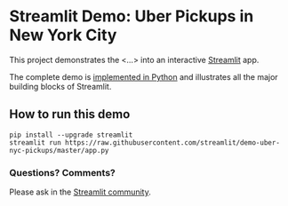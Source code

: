 # Streamlit Demo: Uber Pickups in New York City
This project demonstrates the <...> into an interactive [Streamlit](https://streamlit.io) app.

The complete demo is [implemented in Python](https://github.com/streamlit/demo-uber-nyc-pickup/sblob/master/app.py) and illustrates all the major building blocks of Streamlit.

## How to run this demo
```
pip install --upgrade streamlit
streamlit run https://raw.githubusercontent.com/streamlit/demo-uber-nyc-pickups/master/app.py
```

### Questions? Comments?

Please ask in the [Streamlit community](https://discuss.streamlit.io).
